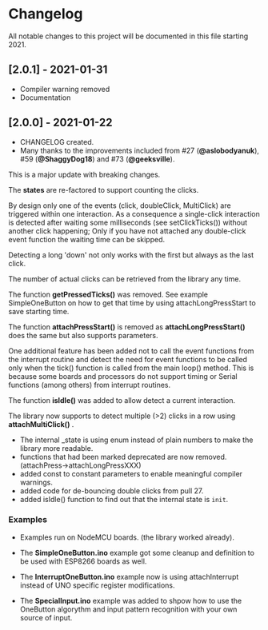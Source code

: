 # Changelog

All notable changes to this project will be documented in this file starting 2021.

## [2.0.1] - 2021-01-31

* Compiler warning removed
* Documentation

## [2.0.0] - 2021-01-22 

* CHANGELOG created.
* Many thanks to the improvements included from #27 (**@aslobodyanuk**), #59 (**@ShaggyDog18**) and #73 (**@geeksville**).

This is a major update with breaking changes.

The **states** are re-factored to support counting the clicks.

By design only one of the events (click, doubleClick, MultiClick) are triggered within one interaction.
As a consequence a single-click interaction is detected after waiting some milliseconds (see setClickTicks()) without another click happening;
Only if you have not attached any double-click event function the waiting time can be skipped.

Detecting a long 'down' not only works with the first but always as the last click.

The number of actual clicks can be retrieved from the library any time.

The function **getPressedTicks()** was removed. See example SimpleOneButton on how to get that time by using attachLongPressStart to save starting time.

The function **attachPressStart()** is removed as **attachLongPressStart()** does the same but also supports parameters.

One additional feature has been added not to call the event functions from the interrupt routine and detect
the need for event functions to be called only when the tick() function is called from the main loop() method.
This is because some boards and processors do not support timing or Serial functions (among others) from interrupt routines.

The function **isIdle()** was added to allow detect a current interaction.

The library now supports to detect multiple (>2) clicks in a row using **attachMultiClick()** .


* The internal _state is using enum instead of plain numbers to make the library more readable.
* functions that had been marked deprecated are now removed. (attachPress->attachLongPressXXX)
* added const to constant parameters to enable meaningful compiler warnings.
* added code for de-bouncing double clicks from pull 27.
* added isIdle() function to find out that the internal state is `init`. 


### Examples

* Examples run on NodeMCU boards. (the library worked already).

* The **SimpleOneButton.ino** example got some cleanup and definition to be used with ESP8266 boards as well.

* The **InterruptOneButton.ino** example now is using attachInterrupt instead of UNO specific register modifications.

* The **SpecialInput.ino** example was added to shpow how to use the OneButton algorythm and input pattern recognition with your own source of input.
